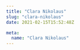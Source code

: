 ```yaml
---
title: "Clara Nikolaus"
slug: "clara-nikolaus"
date: 2021-02-15T15:52:48Z

meta:
  name: "Clara Nikolaus"
---
```



